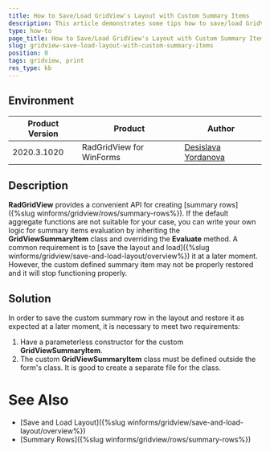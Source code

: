 ```yaml
---
title: How to Save/Load GridView's Layout with Custom Summary Items 
description: This article demonstrates some tips how to save/load GridView's layout with custom summary items  
type: how-to
page_title: How to Save/Load GridView's Layout with Custom Summary Items     
slug: gridview-save-load-layout-with-custom-summary-items
position: 0
tags: gridview, print
res_type: kb
---
```


## Environment
 
|Product Version|Product|Author|
|----|----|----|
|2020.3.1020|RadGridView for WinForms|[Desislava Yordanova](https://www.telerik.com/blogs/author/desislava-yordanova)|
 
## Description

**RadGridView** provides a convenient API for creating [summary rows]({%slug winforms/gridview/rows/summary-rows%}). If the default aggregate functions are not suitable for your case, you can write your own logic for summary items evaluation by inheriting the **GridViewSummaryItem** class and overriding the **Evaluate** method.
A common requirement is to [save the layout and load]({%slug winforms/gridview/save-and-load-layout/overview%}) it at a later moment. However, the custom defined summary item may not be properly restored and it will stop functioning properly. 

## Solution 

In order to save the custom summary row in the layout and restore it as expected at a later moment, it is necessary to meet two requirements:

1. Have a parameterless constructor for the custom **GridViewSummaryItem**.
2. The custom **GridViewSummaryItem** class must be defined outside the form's class. It is good to create a separate file for the class.   
 

# See Also

* [Save and Load Layout]({%slug winforms/gridview/save-and-load-layout/overview%})
* [Summary Rows]({%slug winforms/gridview/rows/summary-rows%})

